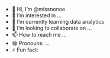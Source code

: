 - 👋 Hi, I’m @missnonoe
- 👀 I’m interested in ...
- 🌱 I’m currently learning data analytics
- 💞️ I’m looking to collaborate on ...
- 📫 How to reach me ...
- 😄 Pronouns: ...
- ⚡ Fun fact: 

<!---
missnonoe/missnonoe is a ✨ special ✨ repository because its `README.md` (this file) appears on your GitHub profile.
You can click the Preview link to take a look at your changes.
--->
